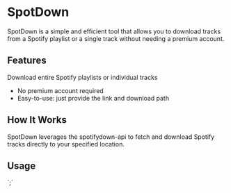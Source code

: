 # SpotDown
SpotDown is a simple and efficient tool that allows you to download tracks from a Spotify playlist or a single track without needing a premium account.

## Features
Download entire Spotify playlists or individual tracks
- No premium account required
- Easy-to-use: just provide the link and download path

## How It Works
SpotDown leverages the spotifydown-api to fetch and download Spotify tracks directly to your specified location.

## Usage
´<downloadPath>;<link>´
